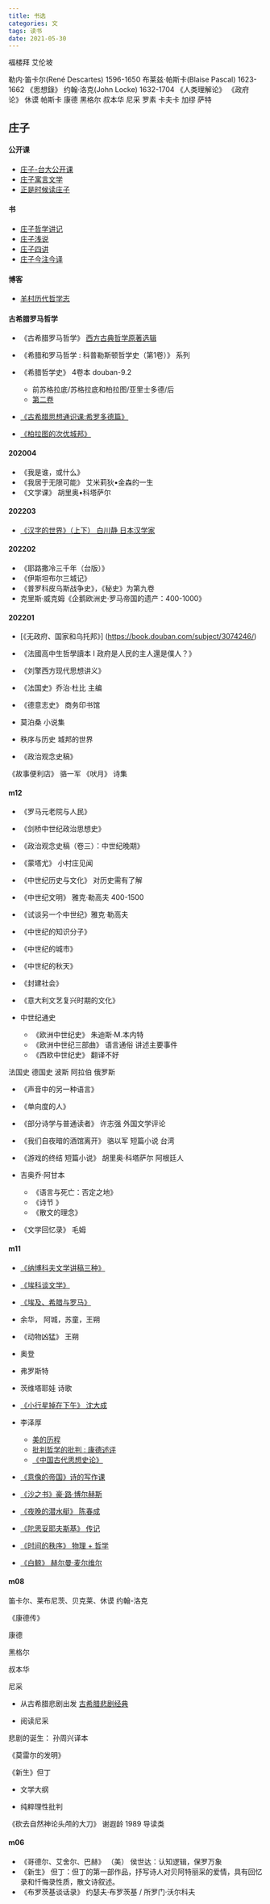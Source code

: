 ```yaml
---
title: 书选
categories: 文
tags: 读书
date: 2021-05-30
---
```


福楼拜
艾伦坡

勒内·笛卡尔(René Descartes)         1596-1650
布莱兹‧帕斯卡(Blaise Pascal)        1623-1662   《思想錄》
约翰·洛克(John Locke)               1632-1704   《人类理解论》    《政府论》
休谟
帕斯卡
康德
黑格尔
叔本华
尼采
罗素
卡夫卡
加缪
萨特



## 庄子

#### 公开课

- [庄子-台大公开课](http://ocw.aca.ntu.edu.tw/ntu-ocw/ocw/cou/100S103)
- [庄子寓言文学](http://list.youku.com/albumlist/show/id_23223087.html)
- [正是时候读庄子](http://ocw.aca.ntu.edu.tw/ntu-ocw/ocw/cou/103S123/2)

#### 书

- [庄子哲学讲记](https://book.douban.com/subject/26793142/)
- [庄子浅说](https://book.douban.com/subject/20282384/)
- [庄子四讲](https://book.douban.com/subject/3672176/)
- [庄子今注今译](https://book.douban.com/subject/1051919//)

#### 博客

- [羊村历代哲学志](https://zhuanlan.zhihu.com/miemie)


#### 古希腊罗马哲学

- 《古希腊罗马哲学》 [西方古典哲学原著选辑](https://book.douban.com/series/1514)
- 《希腊和罗马哲学 : 科普勒斯顿哲学史（第1卷）》 系列
- 《希腊哲学史》 4卷本 douban-9.2 
    -  前苏格拉底/苏格拉底和柏拉图/亚里士多德/后
    - [第二卷](https://book.douban.com/subject/25894190/)

- [《古希腊思想通识课:希罗多德篇》](https://book.douban.com/subject/35664972/)
- [《柏拉图的次优城邦》](https://book.douban.com/subject/25927372/)

#### 202004

- 《我是谁，或什么》
- 《我居于无限可能》 艾米莉狄•金森的一生
- 《文学课》 胡里奥•科塔萨尔


#### 202203

- [《汉字的世界》（上下） 白川静 日本汉学家](https://book.douban.com/subject/30247174/)
#### 202202

- 《耶路撒冷三千年（台版）》
- 《伊斯坦布尔三城记》
- 《普罗科皮乌斯战争史》，《秘史》为第九卷
- 克里斯·威克姆《企鹅欧洲史·罗马帝国的遗产：400-1000》

#### 202201

- [《无政府、国家和乌托邦》] (https://book.douban.com/subject/3074246/)
- 《法國高中生哲學讀本 I 政府是人民的主人還是僕人？》
- 《刘擎西方现代思想讲义》
- 《法国史》乔治·杜比 主编
- 《德意志史》 商务印书馆

- 莫泊桑 小说集

- 秩序与历史  城邦的世界
- 《政治观念史稿》

《故事便利店》 骆一军
《吠月》  诗集



#### m12

- 《罗马元老院与人民》
- 《剑桥中世纪政治思想史》
- 《政治观念史稿（卷三）：中世纪晚期》
- 《蒙塔尤》 小村庄见闻
- 《中世纪历史与文化》 对历史需有了解
- 《中世纪文明》 雅克·勒高夫  400-1500
- 《试谈另一个中世纪》雅克·勒高夫
- 《中世纪的知识分子》
- 《中世纪的城市》
- 《中世纪的秋天》
- 《封建社会》
- 《意大利文艺复兴时期的文化》

- 中世纪通史
    - 《欧洲中世纪史》 朱迪斯·M.本内特
    - 《欧洲中世纪三部曲》 语言通俗 讲述主要事件
    - 《西欧中世纪史》 翻译不好

法国史 德国史  波斯  阿拉伯 俄罗斯

- 《声音中的另一种语言》
- 《单向度的人》
- 《部分诗学与普通读者》 许志强 外国文学评论
- 《我们自夜暗的酒馆离开》 骆以军 短篇小说 台湾
- 《游戏的终结  短篇小说》 胡里奥·科塔萨尔 阿根廷人 


- 吉奥乔·阿甘本
    - 《语言与死亡：否定之地》 
    - 《诗节 》
    - 《散文的理念》
- 《文学回忆录》 毛姆

#### m11


- [《纳博科夫文学讲稿三种》](https://book.douban.com/subject/30193588/)
- [《埃科谈文学》](https://book.douban.com/subject/25889903/)
- [《埃及、希腊与罗马》](https://book.douban.com/subject/34970398/)
- 余华， 阿城，苏童，王朔
- 《动物凶猛》 王朔

- 奥登
- 弗罗斯特
- 茨维塔耶娃  诗歌

- [《小行星掉在下午》 沈大成](https://book.douban.com/subject/34907855/)
- 李泽厚
    - [美的历程](https://book.douban.com/subject/3410718/)
    - [批判哲学的批判 : 康德述评](https://book.douban.com/subject/2302817/)
    - [《中国古代思想史论》](https://book.douban.com/subject/3117247/)
- [《意像的帝国》诗的写作课](https://book.douban.com/subject/35539716/)
- [《沙之书》豪·路·博尔赫斯](https://book.douban.com/subject/25796049/)
- [《夜晚的潜水艇》 陈春成](https://book.douban.com/subject/35005045/)
- [《陀思妥耶夫斯基》 传记](https://book.douban.com/subject/34394911/)
- [《时间的秩序》 物理 + 哲学](https://book.douban.com/subject/33424487/)
- [《白鲸》 赫尔曼·麦尔维尔](https://book.douban.com/subject/2170030/)

#### m08

笛卡尔、莱布尼茨、贝克莱、休谟  约翰-洛克

《康德传》

康德

黑格尔

叔本华

尼采

- 从古希腊悲剧出发
[古希腊悲剧经典](https://book.douban.com/subject/1467508/)

- 阅读尼采

悲剧的诞生： 孙周兴译本

《莫雷尔的发明》

《新生》但丁

- 文学大纲

- 纯粹理性批判

《砍去自然神论头颅的大刀》 谢遐龄 1989 导读类

#### m06




- 《哥德尔、艾舍尔、巴赫》 （美） 侯世达：认知逻辑，保罗万象
- 《新生》 但丁：但丁的第一部作品，抒写诗人对贝阿特丽采的爱情，具有回忆录和忏悔录性质，散文诗叙述。
- 《布罗茨基谈话录》  约瑟夫·布罗茨基 / 所罗门·沃尔科夫



